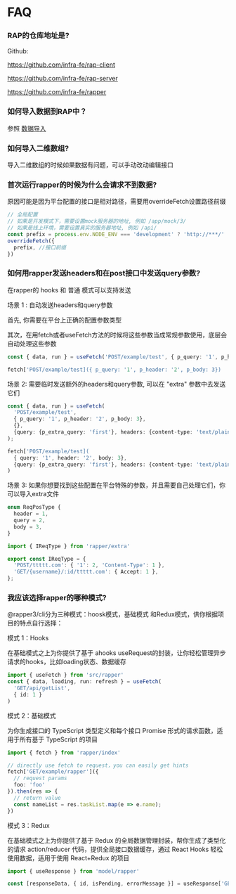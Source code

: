 # FAQ

### RAP的仓库地址是?

Github:

https://github.com/infra-fe/rap-client

https://github.com/infra-fe/rap-server

https://github.com/infra-fe/rapper

### 如何导入数据到RAP中？
参照 [数据导入](https://infra-fe.github.io/rap-client/zh-CN/guide/import/rap)

### 如何导入二维数组?

导入二维数组的时候如果数据有问题，可以手动改动编辑接口

### 首次运行rapper的时候为什么会请求不到数据?

原因可能是因为平台配置的接口是相对路径，需要用overrideFetch设置路径前缀

``` ts
// 全局配置
// 如果是开发模式下，需要设置mock服务器的地址, 例如 /app/mock/3/
// 如果是线上环境，需要设置真实的服务器地址, 例如 /api/
const prefix = process.env.NODE_ENV === 'development' ? 'http://***/' : ''
overrideFetch({
  prefix, //接口前缀
})
```

### 如何用rapper发送headers和在post接口中发送query参数?
在rapper的 hooks 和 普通 模式可以支持发送

场景 1 : 自动发送headers和query参数

首先, 你需要在平台上正确的配置参数类型

其次，在用fetch或者useFetch方法的时候将这些参数当成常规参数使用，底层会自动处理这些参数

``` ts
const { data, run } = useFetch('POST/example/test', { p_query: '1', p_header: '2', p_body: 3});

fetch['POST/example/test]({ p_query: '1', p_header: '2', p_body: 3})

```

场景 2: 需要临时发送额外的headers和query参数, 可以在 "extra" 参数中去发送它们

``` ts
const { data, run } = useFetch(
  'POST/example/test',
  { p_query: '1', p_header: '2', p_body: 3}, 
  {},
  {query: {p_extra_query: 'first'}, headers: {content-type: 'text/plain'}} // extra参数，可选
);

fetch['POST/example/test](
  { query: '1', header: '2', body: 3},
  {query: {p_extra_query: 'first'}, headers: {content-type: 'text/plain'}} // extra参数，可选
)
```

场景 3: 如果你想要找到这些配置在平台特殊的参数，并且需要自己处理它们，你可以导入extra文件

``` ts
enum ReqPosType {
  header = 1,
  query = 2,
  body = 3,
}

import { IReqType } from 'rapper/extra'

export const IReqType = {
  'POST/ttttt.com': { '1': 2, 'Content-Type': 1 },
  'GET/{username}/:id/ttttt.com': { Accept: 1 },
};
```
### 我应该选择rapper的哪种模式?

@rapper3/cli分为三种模式：hoosk模式，基础模式 和Redux模式，供你根据项目的特点自行选择：

模式 1：Hooks

在基础模式之上为你提供了基于 ahooks useRequest的封装，让你轻松管理异步请求的hooks，比如loading状态、数据缓存

``` ts
import { useFetch } from 'src/rapper'
const { data, loading, run: refresh } = useFetch(
  'GET/api/getList',
  { id: 1 }
)
```

模式 2：基础模式

为你生成接口的 TypeScript 类型定义和每个接口 Promise 形式的请求函数，适用于所有基于 TypeScript 的项目

``` ts
import { fetch } from 'rapper/index'

// directly use fetch to request，you can easily get hints
fetch['GET/example/rapper']({
  // request params
  foo: 'foo'
}).then(res => {
  // return value
  const nameList = res.taskList.map(e => e.name);
})
```

模式 3：Redux

在基础模式之上为你提供了基于 Redux 的全局数据管理封装，帮你生成了类型化的请求 action/reducer 代码，提供全局接口数据缓存，通过 React Hooks 轻松使用数据，适用于使用 React+Redux 的项目

``` ts
import { useResponse } from 'model/rapper'

const [responseData, { id, isPending, errorMessage }] = useResponse['GET/adgroup/price/update$']()
```










